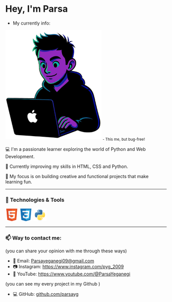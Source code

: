 # Hey, I'm Parsa
- My currently info:
<p algin="center">
  <img src="https://github.com/parsayg/parsayg/blob/main/IMG_20250810_200749_868.png?raw=true" alt="Error" width="300"  />
  <sub>- This me, but bug-free!</sub>
</p>

💻 I'm a passionate learner exploring the world of Python and Web Development.  

🌱 Currently improving my skills in HTML, CSS and Python.  

🚀 My focus is on building creative and functional projects that make learning fun.  

---
### 🔧 Technologies & Tools
<p align="left">
  <img src="https://raw.githubusercontent.com/devicons/devicon/master/icons/html5/html5-original.svg" alt="html5" width="40" height="40"/>
  <img src="https://raw.githubusercontent.com/devicons/devicon/master/icons/css3/css3-original.svg" alt="css3" width="40" height="40"/>
  <img src="https://raw.githubusercontent.com/devicons/devicon/master/icons/python/python-original.svg" alt="python" width="40" height="40"/>
</p>

---

### 📫 Way to contact me:
(you can share your opinion with me through these ways)

- :e-mail: Email: Parsayeganegi09@gmail.com
- :camera: Instagram: https://www.instagram.com/pyg_2009
- :movie_camera: YouTube: https://www.youtube.com/@ParsaYeganegi 

(you can see my every project in my Github )
- :computer: GitHub: [github.com/parsayg](https://github.com/parsayg)



